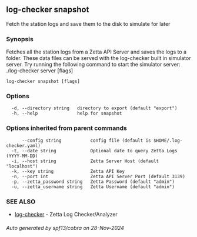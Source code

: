 ## log-checker snapshot

Fetch the station logs and save them to the disk to simulate for later

### Synopsis

Fetches all the station logs from a Zetta API Server and saves the logs to a folder.
These data files can be served with the log-checker built in simulator server. 
Try running the following command to start the simulator server:
	./log-checker server [flags]


```
log-checker snapshot [flags]
```

### Options

```
  -d, --directory string   directory to export (default "export")
  -h, --help               help for snapshot
```

### Options inherited from parent commands

```
      --config string           config file (default is $HOME/.log-checker.yaml)
  -t, --date string             Optional date to query Zetta Logs (YYYY-MM-DD)
  -i, --host string             Zetta Server Host (default "localhost")
  -k, --key string              Zetta API Key
  -n, --port int                Zetta API Server Port (default 3139)
  -p, --zetta_password string   Zetta Password (default "admin")
  -u, --zetta_username string   Zetta Username (default "admin")
```

### SEE ALSO

* [log-checker](log-checker.md)	 - Zetta Log Checker/Analyzer

###### Auto generated by spf13/cobra on 28-Nov-2024
